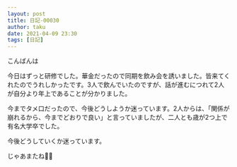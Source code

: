 ```yaml
---
layout: post
title: 日記-00030
author: taku
date: 2021-04-09 23:30
tags: [日記]
---
```


こんばんは

今日はずっと研修でした。華金だったので同期を飲み会を誘いました。皆来てくれたのでうれしかったです。3人で飲んでいたのですが、話が進むにつれて2人が自分より年上であることが分かりました。

今までタメ口だったので、今後どうしようか迷っています。2人からは、「関係が崩れるから、今までどおりで良い」と言っていましたが、二人とも歳が2つ上で有名大学卒でした。

今後どうしていくか迷っています。

じゃあまたね👋👋